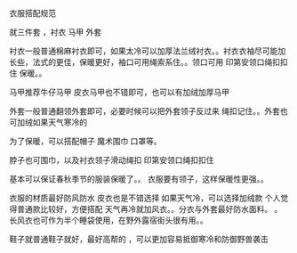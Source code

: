 衣服搭配规范



就三件套 ，衬衣  马甲 外套 

衬衣一般普通棉麻衬衣即可，如果太冷可以加厚法兰绒衬衣。。衬衣衣袖尽可能加长些，法式的更佳，保暖更好，袖口可用绳索系住。。领口可用  印第安领口绳扣扣住 保暖。。

马甲推荐牛仔马甲 皮衣马甲也不错即可，也可以有加绒加厚马甲 

外套一般普通翻领外套即可，必要时候可以把外套领子反过来 绳扣记住。。外套也可加绒如果天气寒冷的

为了保暖，可以搭配帽子 魔术围巾 口罩等。

脖子也可围巾，以及衬衣领子滑动绳扣  印第安领口绳扣扣住

基本可以保证春秋季节的服装保暖了。。
衣服要有领子，这样保暖性更强。。

衣服的材质最好防风防水
皮衣也是不错选择
如果天气冷，可以选择加绒款
个人觉得普通款比较好，方便搭配
天气再冷就加风衣。。分衣与外套最好防水面料。
。长风衣也可作为半个睡袋使用，在野外露宿街头很有用。。

鞋子就普通鞋子就好，最好高帮的
，可以更加容易抵御寒冷和防御野兽袭击
